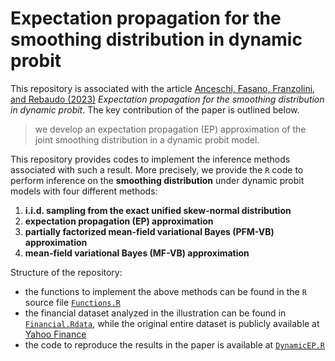 # Expectation propagation for the smoothing distribution in dynamic probit

This repository is associated with the article [Anceschi, Fasano, Franzolini, and Rebaudo (2023)]() _Expectation propagation for the smoothing distribution in dynamic probit_. 
The key contribution of the paper is outlined below.

> we develop an expectation propagation (EP) approximation of the joint smoothing distribution in a dynamic probit model.

This repository provides codes to implement the inference methods associated with such a result. More precisely, we provide the `R` code to perform inference on the **smoothing distribution** under dynamic probit models with four different methods:

1. **i.i.d. sampling from the exact unified skew-normal distribution**
2. **expectation propagation (EP) approximation**
3. **partially factorized mean-field variational Bayes (PFM-VB) approximation**
4. **mean-field variational Bayes (MF-VB) approximation**

Structure of the repository:

* the functions to implement the above methods can be found in the `R` source file [`Functions.R`](https://github.com/augustofasano/Dynamic-Probit-EP/blob/main/Functions.R)
* the financial dataset analyzed in the illustration can be found in [`Financial.Rdata`](https://github.com/augustofasano/Dynamic-Probit-EP/blob/main/Financial.RData), while the original entire dataset is publicly available at [Yahoo Finance](https://finance.yahoo.com/)
* the code to reproduce the results in the paper is available at [`DynamicEP.R`](https://github.com/augustofasano/Dynamic-Probit-EP/blob/main/DynamicEP.R)